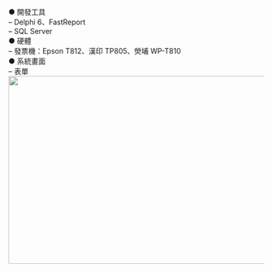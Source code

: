 ● 開發工具  
– Delphi 6、FastReport  
– SQL Server  
● 硬體  
– 發票機：Epson T812、漢印 TP805、熒埔 WP-T810  
● 系統畫面  
– 表單  
<img width="512" height="370" src="https://github.com/xuejiajie/Experience/assets/22809971/992e670d-4484-40e5-b356-141b5c92f879"/>  
